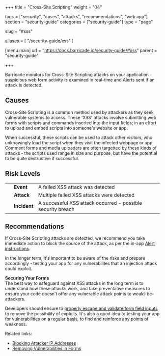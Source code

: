 +++
title = "Cross-Site Scripting"
weight = "04"

tags = ["security", "cases", "attacks", "recommendations", "web app"]
section = "security-guide"
categories = ["security-guide"]
type = "page"

slug = "#xss"

aliases = [
    "/security-guide/xss"
]

[menu.main]
    url = "https://docs.barricade.io/security-guide/#xss"
    parent = "security-guide"

+++

Barricade monitors for Cross-Site Scripting attacks on your application - suspicious web form activity is examined in real-time and Alerts sent if an attack is detected.  

## Causes

Cross-Site Scripting is a common method used by attackers as they seek vulnerable systems to access. These 'XSS' attacks involve submitting web forms with scripts and commands inserted into the input fields; in an effort to upload and embed scripts into someone's website or app.

When successful, these scripts can be used to attack other visitors, who unknowingly load the script when they visit the infected webpage or app. Comment forms and media uploaders are often targetted by these kinds of attacks - the scripts used range in size and purpose, but have the potential to be quite destructive if successful.

## Risk Levels

<table class="risk">
<tbody>
<tr>
<td><em> </em></td>
<td><strong>Event</strong></td>
<td>A failed XSS attack was detected</td>
<td> </td>
</tr>
<tr>
<td><em> </em></td>
<td><strong>Attack</strong></td>
<td>Multiple failed XSS attacks were detected</td>
</tr>
<tr>
<td><em> </em></td>
<td><strong>Incident</strong></td>
<td>A successful XSS attack occurred - possible security breach</td>
</tr>
</tbody>
</table>

## Recommendations

If Cross-Site Scripting attacks are detected, we recommend you take immediate action to block the source of the attack, as per the in-app [Alert instructions](https://app.barricade.io/alert). 

In the longer term, it's important to be aware of the risks and prepare accordingly - testing your app for any vulnerabilites that an injection attack could exploit. 

**Securing Your Forms**  
The best way to safeguard against XSS attacks in the long term is to understand how these attacks work, and take preventative measures to ensure your code doesn't offer any vulnerable attack points to would-be-attackers.

Developers should ensure to [properly escape and validate form field inputs](https://en.wikipedia.org/wiki/Cross-site_scripting#Reducing_the_threat) to remove the possibility of exploits. It's also a good idea to testing your app for vulnerabilities on a regular basis, to find and reinforce any points of weakness.

Related links:

*   [Blocking Attacker IP Addresses](#blocking-ip-address)
*   [Removing Vulnerabilities in Forms](#secure-web-forms)